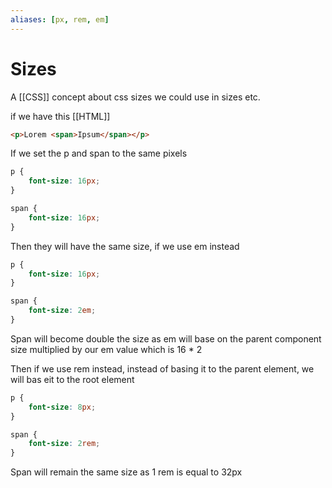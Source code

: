 ```yaml
---
aliases: [px, rem, em]
---
```

# Sizes
A [[CSS]] concept about css sizes we could use in sizes etc.

if we have this [[HTML]]
```html
<p>Lorem <span>Ipsum</span></p>
```

If we set the p and span to the same pixels
```css
p {
	font-size: 16px;
}

span {
	font-size: 16px;
}
```

Then they will have the same size, if we use em instead
```css
p {
	font-size: 16px;
}

span {
	font-size: 2em;
}
```

Span will become double the size as em will base on the parent component size multiplied by our em value which is 16 *  2

Then if we use rem instead, instead of basing it to the parent element, we will bas eit to the root element
```css
p {
	font-size: 8px;
}

span {
	font-size: 2rem;
}
```

Span will remain the same size as 1 rem is equal to 32px

